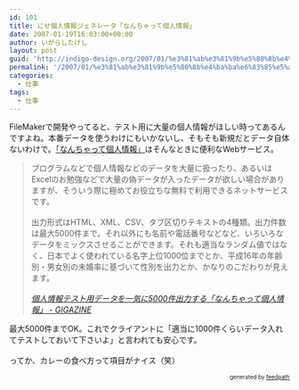 ```yaml
---
id: 101
title: にせ個人情報ジェネレータ「なんちゃって個人情報」
date: 2007-01-19T16:03:00+00:00
author: いがらしたけし
layout: post
guid: 'http://indigo-design.org/2007/01/%e3%81%ab%e3%81%9b%e5%80%8b%e4%ba%ba%e6%83%85%e5%a0%b1%e3%82%b8%e3%82%a7%e3%83%8d%e3%83%ac%e3%83%bc%e3%82%bf%e3%80%8c%e3%81%aa%e3%82%93%e3%81%a1%e3%82%83%e3%81%a3%e3%81%a6%e5%80%8b%e4%ba%ba%e6%83%85/'
permalink: '/2007/01/%e3%81%ab%e3%81%9b%e5%80%8b%e4%ba%ba%e6%83%85%e5%a0%b1%e3%82%b8%e3%82%a7%e3%83%8d%e3%83%ac%e3%83%bc%e3%82%bf%e3%80%8c%e3%81%aa%e3%82%93%e3%81%a1%e3%82%83%e3%81%a3%e3%81%a6%e5%80%8b%e4%ba%ba%e6%83%85/'
categories:
  - 仕事
tags:
  - 仕事
---
```

FileMakerで開発やってると、テスト用に大量の個人情報がほしい時ってあるんですよね。本番データを使うわけにもいかないし、そもそも新規だとデータ自体ないわけで。<a href="http://kazina.com/dummy/index.html">「なんちゃって個人情報」</a>はそんなときに便利なWebサービス。<br /><blockquote>プログラムなどで個人情報などのデータを大量に扱ったり、あるいはExcelのお勉強などで大量の偽データが入ったデータが欲しい場合がありますが、そういう際に極めてお役立ちな無料で利用できるネットサービスです。<br /><br />出力形式はHTML、XML、CSV、タブ区切りテキストの4種類。出力件数は最大5000件まで。それ以外にも名前や電話番号などなど、いろいろなデータをミックスさせることができます。それも適当なランダム値ではなく、日本でよく使われている名字上位1000位までとか、平成16年の年齢別・男女別の未婚率に基づいて性別を出力とか、かなりのこだわりが見えます。
<br /><br /><cite><a href="http://gigazine.net/index.php?/news/comments/20070119_dummy_data/">個人情報テスト用データを一気に5000件出力する「なんちゃって個人情報」 - GIGAZINE</a></cite></blockquote>
最大5000件までOK。これでクライアントに「適当に1000件くらいデータ入れてテストしておいて下さいよ」と言われても安心です。<br /><br />ってか、カレーの食べ方って項目がナイス（笑）<br />
<div style="text-align: right;font-size: 10px">
&nbsp;&nbsp;<span>generated by <a href="http://feedpath.jp">feedpath</a></span>
</div>